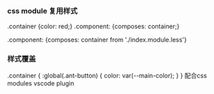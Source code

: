 ### css module 复用样式
.container {color: red;}
.component: {composes: container;}

.component: {composes: container from './index.module.less'}

### 样式覆盖
.container {
  :global(.ant-button) {
    color: var(--main-color);
  }
}
配合css modules vscode plugin